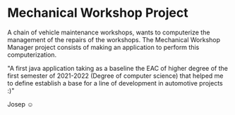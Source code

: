 # Mechanical Workshop Project
A chain of vehicle maintenance workshops, wants to computerize the management of the repairs of the workshops. The Mechanical Workshop Manager project consists of making an application to perform this computerization. 

"A first java application taking as a baseline the EAC of higher degree of the first semester of 2021-2022 (Degree of computer science) that helped me to define establish a base for a line of development in automotive projects :)"

Josep :relaxed:

